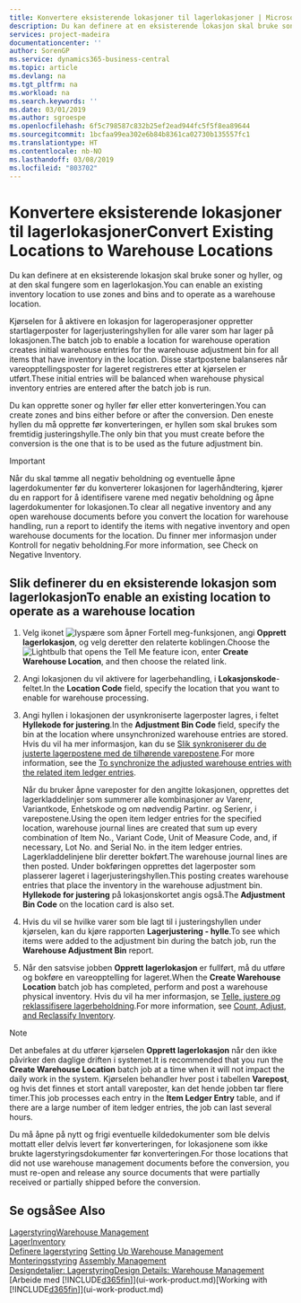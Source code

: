 ```yaml
---
title: Konvertere eksisterende lokasjoner til lagerlokasjoner | Microsoft-dokumentasjon
description: Du kan definere at en eksisterende lokasjon skal bruke soner og hyller, og at den skal fungere som en lagerlokasjon.
services: project-madeira
documentationcenter: ''
author: SorenGP
ms.service: dynamics365-business-central
ms.topic: article
ms.devlang: na
ms.tgt_pltfrm: na
ms.workload: na
ms.search.keywords: ''
ms.date: 03/01/2019
ms.author: sgroespe
ms.openlocfilehash: 6f5c798587c832b25ef2ead944fc5f5f8ea89644
ms.sourcegitcommit: 1bcfaa99ea302e6b84b8361ca02730b135557fc1
ms.translationtype: HT
ms.contentlocale: nb-NO
ms.lasthandoff: 03/08/2019
ms.locfileid: "803702"
---
```

# <a name="convert-existing-locations-to-warehouse-locations"></a><span data-ttu-id="c8fc4-103">Konvertere eksisterende lokasjoner til lagerlokasjoner</span><span class="sxs-lookup"><span data-stu-id="c8fc4-103">Convert Existing Locations to Warehouse Locations</span></span>
<span data-ttu-id="c8fc4-104">Du kan definere at en eksisterende lokasjon skal bruke soner og hyller, og at den skal fungere som en lagerlokasjon.</span><span class="sxs-lookup"><span data-stu-id="c8fc4-104">You can enable an existing inventory location to use zones and bins and to operate as a warehouse location.</span></span>  

<span data-ttu-id="c8fc4-105">Kjørselen for å aktivere en lokasjon for lageroperasjoner oppretter startlagerposter for lagerjusteringshyllen for alle varer som har lager på lokasjonen.</span><span class="sxs-lookup"><span data-stu-id="c8fc4-105">The batch job to enable a location for warehouse operation creates initial warehouse entries for the warehouse adjustment bin for all items that have inventory in the location.</span></span> <span data-ttu-id="c8fc4-106">Disse startpostene balanseres når vareopptellingsposter for lageret registreres etter at kjørselen er utført.</span><span class="sxs-lookup"><span data-stu-id="c8fc4-106">These initial entries will be balanced when warehouse physical inventory entries are entered after the batch job is run.</span></span>  

<span data-ttu-id="c8fc4-107">Du kan opprette soner og hyller før eller etter konverteringen.</span><span class="sxs-lookup"><span data-stu-id="c8fc4-107">You can create zones and bins either before or after the conversion.</span></span> <span data-ttu-id="c8fc4-108">Den eneste hyllen du må opprette før konverteringen, er hyllen som skal brukes som fremtidig justeringshylle.</span><span class="sxs-lookup"><span data-stu-id="c8fc4-108">The only bin that you must create before the conversion is the one that is to be used as the future adjustment bin.</span></span>  

> [!IMPORTANT]  
>  <span data-ttu-id="c8fc4-109">Når du skal tømme all negativ beholdning og eventuelle åpne lagerdokumenter før du konverterer lokasjonen for lagerhåndtering, kjører du en rapport for å identifisere varene med negativ beholdning og åpne lagerdokumenter for lokasjonen.</span><span class="sxs-lookup"><span data-stu-id="c8fc4-109">To clear all negative inventory and any open warehouse documents before you convert the location for warehouse handling, run a report to identify the items with negative inventory and open warehouse documents for the location.</span></span> <span data-ttu-id="c8fc4-110">Du finner mer informasjon under Kontroll for negativ beholdning.</span><span class="sxs-lookup"><span data-stu-id="c8fc4-110">For more information, see Check on Negative Inventory.</span></span>  

## <a name="to-enable-an-existing-location-to-operate-as-a-warehouse-location"></a><span data-ttu-id="c8fc4-111">Slik definerer du en eksisterende lokasjon som lagerlokasjon</span><span class="sxs-lookup"><span data-stu-id="c8fc4-111">To enable an existing location to operate as a warehouse location</span></span>  
1.  <span data-ttu-id="c8fc4-112">Velg ikonet ![lyspære som åpner Fortell meg-funksjonen](media/ui-search/search_small.png "Fortell hva du vil gjøre"), angi **Opprett lagerlokasjon**, og velg deretter den relaterte koblingen.</span><span class="sxs-lookup"><span data-stu-id="c8fc4-112">Choose the ![Lightbulb that opens the Tell Me feature](media/ui-search/search_small.png "Tell me what you want to do") icon, enter **Create Warehouse Location**, and then choose the related link.</span></span>  
2.  <span data-ttu-id="c8fc4-113">Angi lokasjonen du vil aktivere for lagerbehandling, i **Lokasjonskode**-feltet.</span><span class="sxs-lookup"><span data-stu-id="c8fc4-113">In the **Location Code** field, specify the location that you want to enable for warehouse processing.</span></span>  
3.  <span data-ttu-id="c8fc4-114">Angi hyllen i lokasjonen der usynkroniserte lagerposter lagres, i feltet **Hyllekode for justering**.</span><span class="sxs-lookup"><span data-stu-id="c8fc4-114">In the **Adjustment Bin Code** field, specify the bin at the location where unsynchronized warehouse entries are stored.</span></span> <span data-ttu-id="c8fc4-115">Hvis du vil ha mer informasjon, kan du se [Slik synkroniserer du de justerte lagerpostene med de tilhørende varepostene](inventory-how-count-adjust-reclassify.md#to-synchronize-the-adjusted-warehouse-entries-with-the-related-item-ledger-entries).</span><span class="sxs-lookup"><span data-stu-id="c8fc4-115">For more information, see the [To synchronize the adjusted warehouse entries with the related item ledger entries](inventory-how-count-adjust-reclassify.md#to-synchronize-the-adjusted-warehouse-entries-with-the-related-item-ledger-entries).</span></span>  

    <span data-ttu-id="c8fc4-116">Når du bruker åpne vareposter for den angitte lokasjonen, opprettes det lagerkladdelinjer som summerer alle kombinasjoner av Varenr, Variantkode, Enhetskode og om nødvendig Partinr. og Serienr, i varepostene.</span><span class="sxs-lookup"><span data-stu-id="c8fc4-116">Using the open item ledger entries for the specified location, warehouse journal lines are created that sum up every combination of Item No., Variant Code, Unit of Measure Code, and, if necessary, Lot No. and Serial No. in the item ledger entries.</span></span> <span data-ttu-id="c8fc4-117">Lagerkladdelinjene blir deretter bokført.</span><span class="sxs-lookup"><span data-stu-id="c8fc4-117">The warehouse journal lines are then posted.</span></span> <span data-ttu-id="c8fc4-118">Under bokføringen opprettes det lagerposter som plasserer lageret i lagerjusteringshyllen.</span><span class="sxs-lookup"><span data-stu-id="c8fc4-118">This posting creates warehouse entries that place the inventory in the warehouse adjustment bin.</span></span> <span data-ttu-id="c8fc4-119">**Hyllekode for justering** på lokasjonskortet angis også.</span><span class="sxs-lookup"><span data-stu-id="c8fc4-119">The **Adjustment Bin Code** on the location card is also set.</span></span>  

4.  <span data-ttu-id="c8fc4-120">Hvis du vil se hvilke varer som ble lagt til i justeringshyllen under kjørselen, kan du kjøre rapporten **Lagerjustering - hylle**.</span><span class="sxs-lookup"><span data-stu-id="c8fc4-120">To see which items were added to the adjustment bin during the batch job, run the **Warehouse Adjustment Bin** report.</span></span>  
5.  <span data-ttu-id="c8fc4-121">Når den satsvise jobben **Opprett lagerlokasjon** er fullført, må du utføre og bokføre en vareopptelling for lageret.</span><span class="sxs-lookup"><span data-stu-id="c8fc4-121">When the **Create Warehouse Location** batch job has completed, perform and post a warehouse physical inventory.</span></span> <span data-ttu-id="c8fc4-122">Hvis du vil ha mer informasjon, se [Telle, justere og reklassifisere lagerbeholdning](inventory-how-count-adjust-reclassify.md).</span><span class="sxs-lookup"><span data-stu-id="c8fc4-122">For more information, see [Count, Adjust, and Reclassify Inventory](inventory-how-count-adjust-reclassify.md).</span></span>  

> [!NOTE]  
>  <span data-ttu-id="c8fc4-123">Det anbefales at du utfører kjørselen **Opprett lagerlokasjon** når den ikke påvirker den daglige driften i systemet.</span><span class="sxs-lookup"><span data-stu-id="c8fc4-123">It is recommended that you run the **Create Warehouse Location** batch job at a time when it will not impact the daily work in the system.</span></span> <span data-ttu-id="c8fc4-124">Kjørselen behandler hver post i tabellen **Varepost**, og hvis det finnes et stort antall vareposter, kan det hende jobben tar flere timer.</span><span class="sxs-lookup"><span data-stu-id="c8fc4-124">This job processes each entry in the **Item Ledger Entry** table, and if there are a large number of item ledger entries, the job can last several hours.</span></span>  

 <span data-ttu-id="c8fc4-125">Du må åpne på nytt og frigi eventuelle kildedokumenter som ble delvis mottatt eller delvis levert før konverteringen, for lokasjonene som ikke brukte lagerstyringsdokumenter før konverteringen.</span><span class="sxs-lookup"><span data-stu-id="c8fc4-125">For those locations that did not use warehouse management documents before the conversion, you must re-open and release any source documents that were partially received or partially shipped before the conversion.</span></span>  

## <a name="see-also"></a><span data-ttu-id="c8fc4-126">Se også</span><span class="sxs-lookup"><span data-stu-id="c8fc4-126">See Also</span></span>  
[<span data-ttu-id="c8fc4-127">Lagerstyring</span><span class="sxs-lookup"><span data-stu-id="c8fc4-127">Warehouse Management</span></span>](warehouse-manage-warehouse.md)  
[<span data-ttu-id="c8fc4-128">Lager</span><span class="sxs-lookup"><span data-stu-id="c8fc4-128">Inventory</span></span>](inventory-manage-inventory.md)  
<span data-ttu-id="c8fc4-129">[Definere lagerstyring](warehouse-setup-warehouse.md)   </span><span class="sxs-lookup"><span data-stu-id="c8fc4-129">[Setting Up Warehouse Management](warehouse-setup-warehouse.md)   </span></span>  
<span data-ttu-id="c8fc4-130">[Monteringsstyring](assembly-assemble-items.md)  </span><span class="sxs-lookup"><span data-stu-id="c8fc4-130">[Assembly Management](assembly-assemble-items.md)  </span></span>  
[<span data-ttu-id="c8fc4-131">Designdetaljer: Lagerstyring</span><span class="sxs-lookup"><span data-stu-id="c8fc4-131">Design Details: Warehouse Management</span></span>](design-details-warehouse-management.md)  
<span data-ttu-id="c8fc4-132">[Arbeide med [!INCLUDE[d365fin](includes/d365fin_md.md)]](ui-work-product.md)</span><span class="sxs-lookup"><span data-stu-id="c8fc4-132">[Working with [!INCLUDE[d365fin](includes/d365fin_md.md)]](ui-work-product.md)</span></span>
